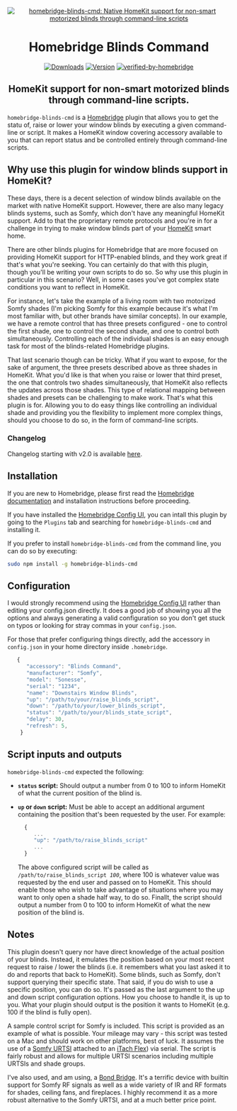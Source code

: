 <SPAN ALIGN="CENTER">

[![homebridge-blinds-cmd: Native HomeKit support for non-smart motorized blinds through command-line scripts](https://raw.githubusercontent.com/hjdhjd/homebridge-blinds-cmd/master/homebridge-blinds-cmd.svg)](https://github.com/hjdhjd/homebridge-blinds-cmd)

# Homebridge Blinds Command

[![Downloads](https://badgen.net/npm/dt/homebridge-blinds-cmd)](https://www.npmjs.com/package/homebridge-blinds-cmd)
[![Version](https://badgen.net/npm/v/homebridge-blinds-cmd)](https://www.npmjs.com/package/homebridge-blinds-cmd)
[![verified-by-homebridge](https://badgen.net/badge/homebridge/verified/purple)](https://github.com/homebridge/homebridge/wiki/Verified-Plugins)

## HomeKit support for non-smart motorized blinds through command-line scripts.
</SPAN>

`homebridge-blinds-cmd` is a [Homebridge](https://homebridge.io) plugin that allows you to get the statu of, raise or lower your window blinds by executing a given command-line or script. It makes a HomeKit window covering accessory available to you that can report status and be controlled entirely through command-line scripts.

## Why use this plugin for window blinds support in HomeKit?
These days, there is a decent selection of window blinds available on the market with native HomeKit support. However, there are also many legacy blinds systems, such as Somfy, which don't have any meaningful HomeKit support. Add to that the proprietary remote protocols and you're in for a challenge in trying to make window blinds part of your [HomeKit](https://www.apple.com/ios/home) smart home.

There are other blinds plugins for Homebridge that are more focused on providing HomeKit support for HTTP-enabled blinds, and they work great if that's what you're seeking. You can certainly do that with this plugin, though you'll be writing your own scripts to do so. So why use this plugin in particular in this scenario? Well, in some cases you've got complex state conditions you want to reflect in HomeKit.

For instance, let's take the example of a living room with two motorized Somfy shades (I'm picking Somfy for this example because it's what I'm most familiar with, but other brands have similar concepts). In our example, we have a remote control that has three presets configured - one to control the first shade, one to control the second shade, and one to control both simultaneously. Controlling each of the individual shades is an easy enough task for most of the blinds-related Homebridge plugins.

That last scenario though can be tricky. What if you want to expose, for the sake of argument, the three presets described above as three shades in HomeKit. What you'd like is that when you raise or lower that third preset, the one that controls two shades simultaneously, that HomeKit also reflects the updates across those shades. This type of relational mapping between shades and presets can be challenging to make work. That's what this plugin is for. Allowing you to do easy things like controlling an individual shade and providing you the flexibility to implement more complex things, should you choose to do so, in the form of command-line scripts.

### Changelog
Changelog starting with v2.0 is available [here](https://github.com/hjdhjd/homebridge-blinds-cmd/blob/master/Changelog.md).

## Installation
If you are new to Homebridge, please first read the [Homebridge](https://homebridge.io) [documentation](https://github.com/homebridge/homebridge/wiki) and installation instructions before proceeding.

If you have installed the [Homebridge Config UI](https://github.com/oznu/homebridge-config-ui-x), you can intall this plugin by going to the `Plugins` tab and searching for `homebridge-blinds-cmd` and installing it.

If you prefer to install `homebridge-blinds-cmd` from the command line, you can do so by executing:

```sh
sudo npm install -g homebridge-blinds-cmd
```


## Configuration

I would strongly recommend using the [Homebridge Config UI](https://github.com/oznu/homebridge-config-ui-x) rather than editing your config.json directly. It does a good job of showing you all the options and always generating a valid configuration so you don't get stuck on typos or looking for stray commas in your `config.json`.

For those that prefer configuring things directly, add the accessory in `config.json` in your home directory inside `.homebridge`.

```js
   {
      "accessory": "Blinds Command",
      "manufacturer": "Somfy",
      "model": "Sonesse",
      "serial": "1234",
      "name": "Downstairs Window Blinds",
      "up": "/path/to/your/raise_blinds_script",
      "down": "/path/to/your/lower_blinds_script",
      "status": "/path/to/your/blinds_state_script",
      "delay": 30,
      "refresh": 5,
    }
```

## Script inputs and outputs
`homebridge-blinds-cmd` expected the following:

* **`status` script:** Should output a number from 0 to 100 to inform HomeKit of what the current position of the blind is.
* **`up` or `down` script:** Must be able to accept an additional argument containing the position that's been requested by the user.
  For example:

    ```js
      {
         ...
         "up": "/path/to/raise_blinds_script"
         ...
      }
    ```

  The above configured script will be called as <CODE>/path/to/raise_blinds_script <I>100</I></CODE>, where 100 is whatever value was requested by the end user and passed on to HomeKit. This should enable those who wish to take advantage of situations where you may want to only open a shade half way, to do so. Finallt, the script should output a number from 0 to 100 to inform HomeKit of what the new position of the blind is.

## Notes
This plugin doesn't query nor have direct knowledge of the actual position of your blinds. Instead, it emulates the position based on your most recent request to raise / lower the blinds (i.e. it remembers what you last asked it to do and reports that back to HomeKit). Some blinds, such as Somfy, don't support querying their specific state. That said, if you do wish to use a specific position, you can do so. It's passed as the last argument to the up and down script configuration options. How you choose to handle it, is up to you. What your plugin should output is the position it wants to HomeKit (e.g. 100 if the blind is fully open).

A sample control script for Somfy is included. This script is provided as an example of what is possible. Your mileage may vary - this script was tested on a Mac and should work on other platforms, best of luck. It assumes the use of a [Somfy URTSI](https://www.somfysystems.com/products/1810872/universal-rts-interface) attached to an [iTach Flex](https://www.globalcache.com/products/flex/)) via serial. The script is fairly robust and allows for multiple URTSI scenarios including multiple URTSIs and shade groups.

I've also used, and am using, a [Bond Bridge](https://www.bondhome.io). It's a terrific device with builtin support for Somfy RF signals as well as a wide variety of IR and RF formats for shades, ceiling fans, and fireplaces. I highly recommend it as a more robust alternative to the Somfy URTSI, and at a much better price point.